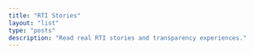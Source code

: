 ```yaml
---
title: "RTI Stories"
layout: "list"
type: "posts"
description: "Read real RTI stories and transparency experiences."
---
```

